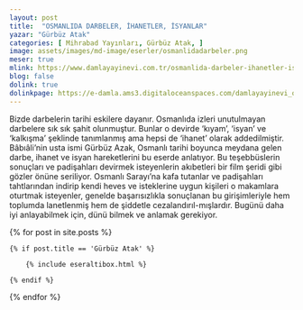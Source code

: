 ```yaml
---
layout: post
title:  "OSMANLIDA DARBELER, İHANETLER, İSYANLAR"
yazar: "Gürbüz Atak"
categories: [ Mihrabad Yayınları, Gürbüz Atak, ]
image: assets/images/md-image/eserler/osmanlidadarbeler.png
meser: true
mlink: https://www.damlayayinevi.com.tr/osmanlida-darbeler-ihanetler-isyanlar
blog: false
dolink: true
dolinkpage: https://e-damla.ams3.digitaloceanspaces.com/damlayayinevi_ornek_sayfalar/9786056725111/index.html
---
```


Bizde darbelerin tarihi eskilere dayanır. Osmanlıda izleri unutulmayan darbelere sık sık şahit olunmuştur. Bunlar o devirde ‘kıyam’, ‘isyan’ ve ‘kalkışma’ şeklinde tanımlanmış ama hepsi de ‘ihanet’ olarak addedilmiştir.
Bâbıâli’nin usta ismi Gürbüz Azak, Osmanlı tarihi boyunca meydana gelen darbe, ihanet ve isyan hareketlerini bu eserde anlatıyor. Bu teşebbüslerin sonuçları ve padişahları devirmek isteyenlerin akıbetleri bir film şeridi gibi gözler önüne seriliyor.
Osmanlı Sarayı’na kafa tutanlar ve padişahları tahtlarından indirip kendi heves ve isteklerine uygun kişileri o makamlara oturtmak isteyenler, genelde başarısızlıkla sonuçlanan bu girişimleriyle hem toplumda lanetlenmiş hem de şiddetle cezalandırıl-mışlardır. Bugünü daha iyi anlayabilmek için, dünü bilmek ve anlamak gerekiyor.

<div class="row">

{% for post in site.posts %}

    {% if post.title == 'Gürbüz Atak' %}

        {% include eseraltibox.html %}

    {% endif %}

{% endfor %}
</div>